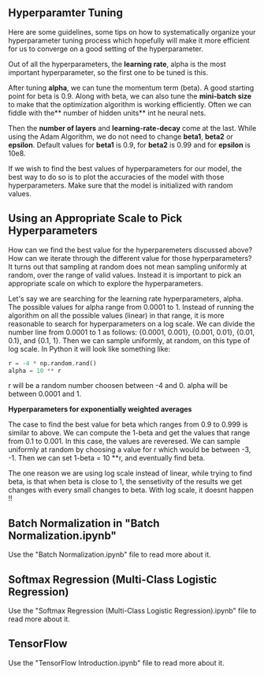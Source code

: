## Hyperparamter Tuning 

Here are some guidelines, some tips on how to systematically organize your hyperparameter tuning process which hopefully will make it more efficient for us to converge on a good setting of the hyperparameter.

Out of all the hyperparameters, the **learning rate**, alpha is the most important hyperparameter, so the first one to be tuned is this. 

After tuning **alpha**, we can tune the momentum term (beta). A good starting point for beta is 0.9. Along with beta, we can also tune the **mini-batch size** to make that the optimization algorithm is working efficiently. Often we can fiddle with the** number of hidden units** int he neural nets.

Then the **number of layers** and **learning-rate-decay** come at the last. While using the Adam Algorithm, we do not need to change **beta1**, **beta2** or **epsilon**. Default values for **beta1** is 0.9, for **beta2** is 0.99 and for **epsilon** is 10e8.

If we wish to find the best values of hyperparameters for our model, the best way to do so is to plot the accuracies of the model with those hyperparameters. Make sure that the model is initialized with random values.


## Using an Appropriate Scale to Pick Hyperparameters

How can we find the best value for the hyperparemeters discussed above? How can we iterate through the different value for those hyperparameters? It turns out that sampling at random does not mean sampling uniformly at random, over the range of valid values. Instead it is important to pick an appropriate scale on which to explore the hyperparameters. 

Let's say we are searching for the learning rate hyperparameters, alpha. The possible values for alpha range from 0.0001 to 1. Instead of running the algorithm on all the possible values (linear) in that range, it is more reasonable to search for hyperparameters on a log scale. We can divide the number line from 0.0001 to 1 as follows: {0.0001, 0.001}, {0.001, 0.01}, {0.01, 0.1}, and {0.1, 1}. Then we can sample uniformly, at random, on this type of log scale. In Python it will look like something like: 

```python
r = -4 * np.random.rand()
alpha = 10 ** r
```

r will be a random number choosen between -4 and 0. alpha will be between 0.0001 and 1.

**Hyperparameters for exponentially weighted averages**

The case to find the best value for beta which ranges from 0.9 to 0.999 is similar to above. We can compute the 1-beta and get the values that range from 0.1 to 0.001. In this case, the values are reveresed. We can sample uniformly at random by choosing a value for r which would be between -3, -1. Then we can set 1-beta = 10 **r, and eventually find beta.

The one reason we are using log scale instead of linear, while trying to find beta, is that when beta is close to 1, the sensetivity of the results we get changes with every small changes to beta. With log scale, it doesnt happen !! 

## Batch Normalization in "Batch Normalization.ipynb"
Use the "Batch Normalization.ipynb" file to read more about it.

## Softmax Regression (Multi-Class Logistic Regression)
Use the "Softmax Regression (Multi-Class Logistic Regression).ipynb" file to read more about it.

## TensorFlow
Use the "TensorFlow Introduction.ipynb" file to read more about it.